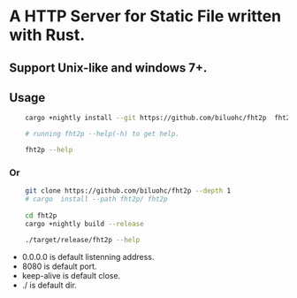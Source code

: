 # A HTTP Server for Static File written with Rust.

## Support Unix-like and windows 7+.

## Usage  
```sh
    cargo +nightly install --git https://github.com/biluohc/fht2p  fht2p

    # running fht2p --help(-h) to get help.

    fht2p --help
```
### Or
```sh
    git clone https://github.com/biluohc/fht2p --depth 1 
    # cargo  install --path fht2p/ fht2p
    
    cd fht2p 
    cargo +nightly build --release

    ./target/release/fht2p --help
```
* 0.0.0.0 is default listenning address.
* 8080 is default port.
* keep-alive is default close.
* ./ is default dir.
